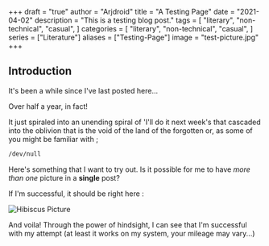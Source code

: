 +++
draft = "true"
author = "Arjdroid"
title = "A Testing Page"
date = "2021-04-02"
description = "This is a testing blog post."
tags = [
    "literary",
    "non-technical",
    "casual",
]
categories = [
    "literary",
    "non-technical",
    "casual",
]
series = ["Literature"]
aliases = ["Testing-Page"]
image = "test-picture.jpg"
+++

## Introduction

It's been a while since I've last posted here...

Over half a year, in fact!

It just spiraled into an unending spiral of 'I'll do it next week's that cascaded into the oblivion that is the void of the land of the forgotten or, as some of you might be familiar with ;

``` bash
/dev/null
```

Here's something that I want to try out. Is it possible for me to have _more than one_ picture in a **single** post?

If I'm successful, it should be right here :

![Hibiscus Picture](test-picture2.jpg)

And voila! Through the power of hindsight, I can see that I'm successful with my attempt (at least it works on my system, your mileage may vary...)
